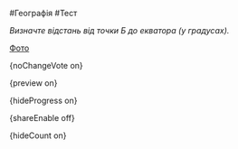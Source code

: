 #Географія #Тест

*Визначте відстань від точки Б до екватора (у градусах).*

[Фото](https://zno.osvita.ua//doc/images/znotest/123/12307/49-52.jpg)

{noChangeVote on}

{preview on}

{hideProgress on}

{shareEnable off}

{hideCount on}


